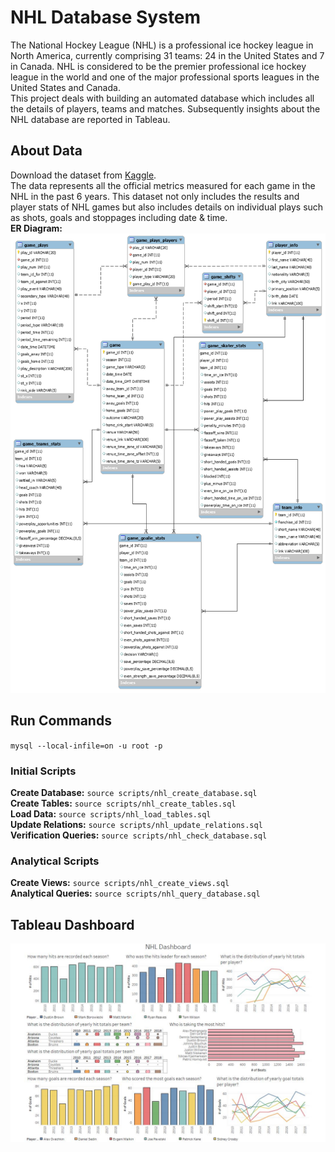 # NHL Database System
The National Hockey League (NHL) is a professional ice hockey league in North America, currently comprising 31 teams: 24 in the United States and 7 in Canada. NHL is considered to be the premier professional ice hockey league in the world and one of the major professional sports leagues in the United States and Canada. <br/> 
This project deals with building an automated database which includes all the details of players, teams and matches. Subsequently insights about the NHL database are reported in Tableau. 
## About Data
Download the dataset from [Kaggle](https://www.kaggle.com/martinellis/nhl-game-data). <br/>
The data represents all the official metrics measured for each game in the NHL in the past 6 years. This dataset not only includes the results and player stats of NHL games but also includes details on individual plays such as shots, goals and stoppages including date & time. <br/> 
**ER Diagram:**
![ER Diagram](./support/nhl_er_diagram.png)
## Run Commands
`mysql --local-infile=on -u root -p`
### Initial Scripts
**Create Database:** `source scripts/nhl_create_database.sql` <br/>
**Create Tables:** `source scripts/nhl_create_tables.sql` <br/>
**Load Data:** `source scripts/nhl_load_tables.sql` <br/>
**Update Relations:** `source scripts/nhl_update_relations.sql` <br/>
**Verification Queries:** `source scripts/nhl_check_database.sql`
### Analytical Scripts
**Create Views:** `source scripts/nhl_create_views.sql` <br/>
**Analytical Queries:** `source scripts/nhl_query_database.sql`
## Tableau Dashboard
![Tableau Dashboard](./support/nhl_tableau_dashboad.jpg)
